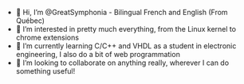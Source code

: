 - 👋 Hi, I’m @GreatSymphonia - Bilingual French and English (From Québec)
- 👀 I’m interested in pretty much everything, from the Linux kernel to chrome extensions
- 🌱 I’m currently learning C/C++ and VHDL as a student in electronic engineering, I also do a bit of web programmation
- 💞️ I’m looking to collaborate on anything really, wherever I can do something useful!

<!---
GreatSymphonia/GreatSymphonia is a ✨ special ✨ repository because its `README.md` (this file) appears on your GitHub profile.
You can click the Preview link to take a look at your changes.
--->
